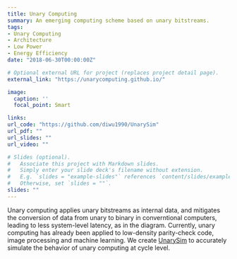 ```yaml
---
title: Unary Computing
summary: An emerging computing scheme based on unary bitstreams.
tags:
- Unary Computing
- Architecture
- Low Power
- Energy Efficiency
date: "2018-06-30T00:00:00Z"

# Optional external URL for project (replaces project detail page).
external_link: "https://unarycomputing.github.io/"

image:
  caption: ''
  focal_point: Smart

links:
url_code: "https://github.com/diwu1990/UnarySim"
url_pdf: ""
url_slides: ""
url_video: ""

# Slides (optional).
#   Associate this project with Markdown slides.
#   Simply enter your slide deck's filename without extension.
#   E.g. `slides = "example-slides"` references `content/slides/example-slides.md`.
#   Otherwise, set `slides = ""`.
slides: ""
---
```


Unary computing applies unary bitstreams as internal data, and mitigates the conversion of data from unary to binary in converntional computers, leading to less system-level latency, as in the diagram.
Currently, unary computing has already been applied to low-density parity-check code, image processing and machine learning. We create [UnarySim](https://github.com/diwu1990/UnarySim) to accurately simulate the behavior of unary computing at cycle level.
